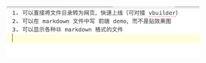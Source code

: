 ![img](../../../../../docs/demo/assets/markdown-img-paste-20170724185101208.png) 
<style scoped>p {text-align: center;}</style>